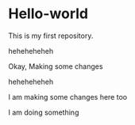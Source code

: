 # Hello-world
This is my first repository.

heheheheheh  

Okay, Making some changes

heheheheheh

I am making some changes here too  

I am doing something
